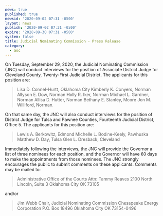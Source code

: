 ```yaml
---
news: true
published: true
newsid: '2020-09-02 07:31 -0500'
layout: news
publish: '2020-09-02 07:31 -0500'
expire: '2020-09-30 07:31 -0500'
system: false
title: Judicial Nominating Commission - Press Release
category:
  - aoc
---
```

On Tuesday, September 29, 2020, the Judicial Nominating Commission (JNC) will conduct interviews for the position of Associate District Judge for Cleveland County, Twenty-First Judicial District. The applicants for this position are:  

<blockquote>
Lisa D. Connel-Hurtt, Oklahoma City
Kimberly K. Conyers, Norman
Allyson E. Dow, Norman
Holly R. Iker, Norman
Michael L. Gardner, Norman
Allisa D. Hutter, Norman
Bethany E. Stanley, Moore
Jon M. Williford, Norman.
</blockquote>

On that same day, the JNC will also conduct interviews for the position of District Judge for Tulsa and Pawnee Counties, Fourteenth Judicial District, Office 5. The applicants for this position are:

<blockquote>
Lewis A. Berkowitz, Edmond  
Michelle L. Bodine-Keely, Pawhuska  
Matthew D. Day, Tulsa  
Glen L. Dresback, Cleveland  
</blockquote>

Immediately following the interviews, the JNC will provide the Governor a list of three nominees for each position, and the Governor will have 60 days to make the appointments from those nominees. The JNC strongly encourages the public to submit comments on these applicants. Comments may be mailed to:  

<blockquote>
Administrative Office of the Courts  
Attn: Tammy Reaves  
2100 North Lincoln, Suite 3  
Oklahoma City OK 73105 
</blockquote>
and/or
<blockquote>
Jim Webb  
Chair, Judicial Nominating Commission  
Chesapeake Energy Corporation  
P.O. Box 18496  
Oklahoma City OK 73154-0496  
</blockquote>
